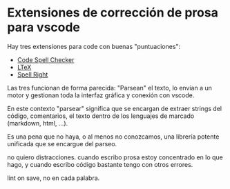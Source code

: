 # Extensiones de corrección de prosa para vscode

Hay tres extensiones para code con buenas "puntuaciones":

* [Code Spell Checker](https://marketplace.visualstudio.com/items?itemName=streetsidesoftware.code-spell-checker)
* [LTeX](https://marketplace.visualstudio.com/items?itemName=valentjn.vscode-ltex)
* [Spell Right](https://marketplace.visualstudio.com/items?itemName=ban.spellright)

Las tres funcionan de forma parecida: "Parsean" el texto, lo envían a un motor y gestionan toda la interfaz gráfica y conexión con vscode.

En este contexto "parsear" significa que se encargan de extraer strings del código, comentarios, el texto dentro de los lenguajes de marcado (markdown, html, ...).

Es una pena que no haya, o al menos no conozcamos, una librería potente unificada que se encargue del parseo.


no quiero distracciones. cuando escribo prosa estoy concentrado en lo que hago, y cuando escribo código bastante tengo con otros errores.

lint on save, no en cada palabra.